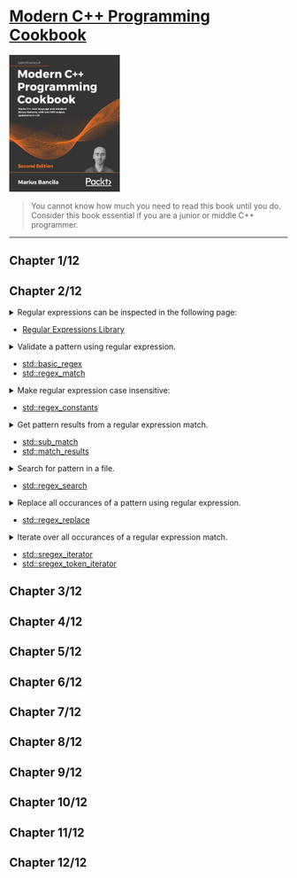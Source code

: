 # [Modern C++ Programming Cookbook](https://www.amazon.com/Modern-Programming-Cookbook-language-standard/dp/1800208987/ref=sr_1_1?crid=6DI3CP10K434&keywords=9781800208988&qid=1656945065&sprefix=%2Caps%2C309&sr=8-1)
<img alt="9781800208988" src="../covers/9781800208988.jpg" width="200"/>

> You cannot know how much you need to read this book until you do.
> Consider this book essential if you are a junior or middle C++ programmer.

- - -

## Chapter 1/12

## Chapter 2/12

<details>
<summary>Regular expressions can be inspected in the following page:</summary>

</details>

* [Regular Expressions Library](https://cppreference.com/w/cpp/regex)

<details>
<summary>Validate a pattern using regular expression.</summary>

</details>

* [std::basic\_regex](https://cppreference.com/w/cpp/regex/basic_regex)
* [std::regex\_match]()

<details>
<summary>Make regular expression case insensitive:</summary>

</details>

* [std::regex\_constants](https://cppreference.com/w/cpp/regex/syntax_option_type)

<details>
<summary>Get pattern results from a regular expression match.</summary>

</details>

* [std::sub\_match]()
* [std::match\_results]()

<details>
<summary>Search for pattern in a file.</summary>

</details>

* [std::regex\_search]()

<details>
<summary>Replace all occurances of a pattern using regular expression.</summary>

</details>

* [std::regex\_replace]()

<details>
<summary>Iterate over all occurances of a regular expression match.</summary>

</details>

* [std::sregex\_iterator]()
* [std::sregex\_token\_iterator]()

## Chapter 3/12
## Chapter 4/12
## Chapter 5/12
## Chapter 6/12
## Chapter 7/12
## Chapter 8/12
## Chapter 9/12
## Chapter 10/12
## Chapter 11/12
## Chapter 12/12
